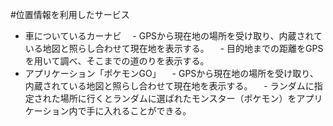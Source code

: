 #位置情報を利用したサービス
- 車についているカーナビ
　- GPSから現在地の場所を受け取り、内蔵されている地図と照らし合わせて現在地を表示する。
　- 目的地までの距離をGPSを用いて調べ、そこまでの道のりを表示する。
- アプリケーション「ポケモンGO」
　- GPSから現在地の場所を受け取り、内蔵されている地図と照らし合わせて現在地を表示する。
　- ランダムに指定された場所に行くとランダムに選ばれたモンスター（ポケモン）をアプリケーション内で手に入れることができる。
